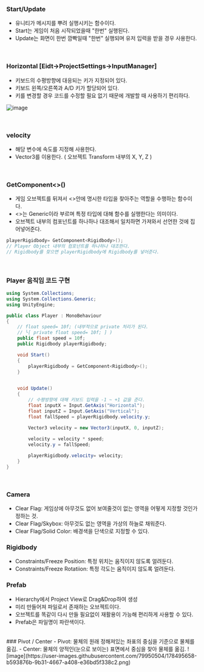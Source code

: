 ### Start/Update
- 유니티가 메시지를 뿌려 실행시키는 함수이다.
- Start는 게임이 처음 시작되었을때 "한번" 실행된다.
- Update는 화면이 한번 깜빡일때 "한번" 실행되며 유저 입력을 받을 경우 사용한다.

<br>


### Horizontal [Eidt->ProjectSettings->InputManager]
- 키보드의 수평방향에 대응되는 키가 지정되어 있다.
- 키보드 왼쪽/오른쪽과 A/D 키가 할당되어 있다.  
- 키를 변경할  경우 코드를 수정할 필요 없기 때문에 개발할 때 사용하기 편리하다.

![image](https://user-images.githubusercontent.com/79950504/178424992-d4aa95a2-69d3-42d3-8475-ad042e3ce2b6.png)  


<br>

### velocity
- 해당 변수에 속도를 지정해 사용한다.
- Vector3를 이용한다. ( 오브젝트 Transform 내부의 X, Y, Z )


<br>


### GetComponent<>()
- 게임 오브젝트를 뒤져서 <>안에 명시한 타입을 찾아주는 역할을 수행하는 함수이다.
- <>는 Generic이라 부르며 특정 타입에 대해 함수를 실행한다는 의미이다. 
- 오브젝트 내부의 컴포넌트를 하나하나 대조해서 일치하면 가져와서 선언한 것에 집어넣어준다.
```C#
playerRigidbody= GetComponent<Rigidbody>();
// Player Object 내부의 컴포넌트를 하나하나 대조한다.
// Rigidbody를 찾으면 playerRigidbody에 Rigidbody를 넣어준다.
```


<br>


### Player 움직임 코드 구현
```C#
using System.Collections;
using System.Collections.Generic;
using UnityEngine;

public class Player : MonoBehaviour
{
    // float speed= 10f; (내부적으로 private 처리가 된다.
    // └[ private float speed= 10f; ] )
    public float speed = 10f; 
    public Rigidbody playerRigidbody;

    void Start()
    {
        playerRigidbody = GetComponent<Rigidbody>();
    }

    
    void Update()
    {
        // 수평방향에 대해 키보드 입력을 -1 ~ +1 값을 준다.
        float inputX = Input.GetAxis("Horizontal");
        float inputZ = Input.GetAxis("Vertical");
        float fallSpeed = playerRigidbody.velocity.y;

        Vector3 velocity = new Vector3(inputX, 0, inputZ);
        
        velocity = velocity * speed;
        velocity.y = fallSpeed;

        playerRigidbody.velocity= velocity;
    }
}
```
<br>

### Camera
- Clear Flag: 게임상에 아무것도 없어 보여줄것이 없는 영역을 어떻게 지정할 것인가 정하는 것.
- Clear Flag/Skybox: 아무것도 없는 영역을 가상의 하늘로 채워준다.
- Clear Flag/Solid Color: 배경색을 단색으로 지정할 수 있다.


### Rigidbody
- Constraints/Freeze Position: 특정 위치는 움직이지 않도록 얼려둔다.
- Constraints/Freeze Rotatiion: 특정 각도는 움직이지 않도록 얼려둔다.


### Prefab
- Hierarchy에서 Project View로 Drag&Drop하여 생성
- 미리 만들어져 파일로서 존재하는 오브젝트이다.
- 오브젝트를 똑같이 다시 만들 필요없이 재활용이 가능해 편리하게 사용할 수 있다.
- Prefab은 파일명이 파란색이다.

<br>
### Pivot / Center
- Pivot: 물체의 원래 정해져있는 좌표의 중심을 기준으로 물체를 옮김.
- Center: 물체의 양적인(눈으로 보이는) 표면에서 중심을 찾아 물체를 옮김.
![image](https://user-images.githubusercontent.com/79950504/178495658-b593876b-9b31-4667-a408-e36bd5f338c2.png)
